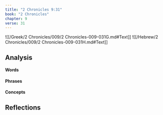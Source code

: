 ```yaml
---
title: "2 Chronicles 9:31"
book: "2 Chronicles"
chapter: 9
verse: 31
---
```

![[/Greek/2 Chronicles/009/2 Chronicles-009-031G.md#Text]]
![[/Hebrew/2 Chronicles/009/2 Chronicles-009-031H.md#Text]]

## Analysis

#### Words

#### Phrases

#### Concepts

## Reflections
